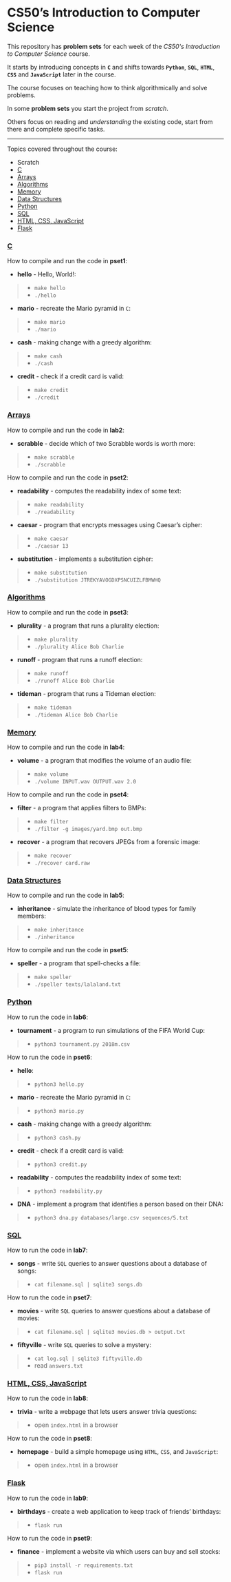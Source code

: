 # CS50’s Introduction to Computer Science

This repository has **problem sets** for each week of the *CS50's Introduction to Computer Science* course.  

It starts by introducing concepts in **`C`** and shifts towards **`Python`**, **`SQL`**, **`HTML`**, **`CSS`** and **`JavaScript`** later in the course. 

The course focuses on teaching how to think algorithmically and solve problems.  

In some **problem sets** you start the project from *scratch*.   

Others focus on reading and *understanding* the existing code, start from there and complete specific tasks.    

---

Topics covered throughout the course:

* Scratch
* [C](#c)
* [Arrays](#arrays) 
* [Algorithms](#algorithms) 
* [Memory](#memory) 
* [Data Structures](#data-structures) 
* [Python](#python) 
* [SQL](#sql) 
* [HTML, CSS, JavaScript](#html-css-javascript) 
* [Flask](#flask) 

### [C](/week1_C)

How to compile and run the code in **pset1**:
* **hello** - Hello, World!:
>    * `make hello`
>    * `./hello`
    
* **mario** - recreate the Mario pyramid in `C`:
>    * `make mario`
>    * `./mario`
    
* **cash** - making change with a greedy algorithm:
>    * `make cash`
>    * `./cash`

* **credit** - check if a credit card is valid:
>    * `make credit`
>    * `./credit`



### [Arrays](/week2_Arrays)

How to compile and run the code in **lab2**:
* **scrabble** - decide which of two Scrabble words is worth more:
>    * `make scrabble`
>    * `./scrabble`

How to compile and run the code in **pset2**:

* **readability** - computes the readability index of some text:
>    * `make readability`
>    * `./readability`
    
* **caesar** - program that encrypts messages using Caesar’s cipher:
>    * `make caesar`
>    * `./caesar 13`

* **substitution** - implements a substitution cipher:
>    * `make substitution`
>    * `./substitution JTREKYAVOGDXPSNCUIZLFBMWHQ`
    
    

### [Algorithms](/week3_Algorithms)

How to compile and run the code in **pset3**:

* **plurality** - a program that runs a plurality election:
>    * `make plurality`
>    * `./plurality Alice Bob Charlie`

* **runoff** - program that runs a runoff election:
>    * `make runoff`
>    * `./runoff Alice Bob Charlie`
    

* **tideman** - program that runs a Tideman election:
>    * `make tideman`
>    * `./tideman Alice Bob Charlie`
    
    
### [Memory](/week4_Memory)

How to compile and run the code in **lab4**:
* **volume** - a program that modifies the volume of an audio file:
>    * `make volume`
>    * `./volume INPUT.wav OUTPUT.wav 2.0`
    
How to compile and run the code in **pset4**:

* **filter** - a program that applies filters to BMPs:
>    * `make filter`
>    * `./filter -g images/yard.bmp out.bmp`


* **recover** - a program that recovers JPEGs from a forensic image:
>    * `make recover`
>    * `./recover card.raw` 


### [Data Structures](/week5_Data_structures)

How to compile and run the code in **lab5**:
* **inheritance** - simulate the inheritance of blood types for family members:
>    * `make inheritance`
>    * `./inheritance`
    
How to compile and run the code in **pset5**:

* **speller** - a program that spell-checks a file:
>    * `make speller`
>    * `./speller texts/lalaland.txt` 



### [Python](/week6_Python)

How to run the code in **lab6**:
* **tournament** - a program to run simulations of the FIFA World Cup:
>    * `python3 tournament.py 2018m.csv`

How to run the code in **pset6**:

* **hello**:
>    * `python3 hello.py`
    
* **mario** - recreate the Mario pyramid in `C`:
>    * `python3 mario.py`
    
* **cash** - making change with a greedy algorithm:
>    * `python3 cash.py`

* **credit** - check if a credit card is valid:
>    * `python3 credit.py`

* **readability** - computes the readability index of some text:
>    * `python3 readability.py`

* **DNA** - implement a program that identifies a person based on their DNA:
>    * `python3 dna.py databases/large.csv sequences/5.txt`
    
    

### [SQL](/week7_SQL)

How to run the code in **lab7**:

* **songs** - write `SQL` queries to answer questions about a database of songs:
>    * `cat filename.sql | sqlite3 songs.db`


How to run the code in **pset7**:
* **movies** - write `SQL` queries to answer questions about a database of movies:
>    * `cat filename.sql | sqlite3 movies.db > output.txt`

* **fiftyville** - write `SQL` queries to solve a mystery:
>    * `cat log.sql | sqlite3 fiftyville.db`
>    * read `answers.txt`


### [HTML, CSS, JavaScript](/week8_HTML-CSS-Javascript)

How to run the code in **lab8**:

* **trivia** - write a webpage that lets users answer trivia questions:
>    * open `index.html` in a browser

How to run the code in **pset8**:

* **homepage** - build a simple homepage using `HTML`, `CSS`, and `JavaScript`:
>    * open `index.html` in a browser


### [Flask](/week9_Flask)


How to run the code in **lab9**:

* **birthdays** - create a web application to keep track of friends’ birthdays:
>    * `flask run`

How to run the code in **pset9**:

* **finance** - implement a website via which users can buy and sell stocks:
>    *  `pip3 install -r requirements.txt`
>    * `flask run`



